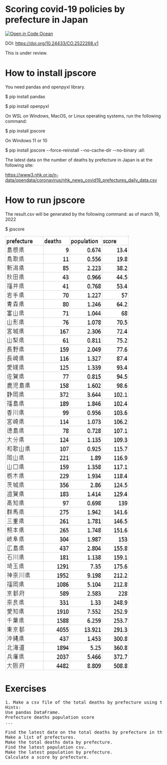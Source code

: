 # Scoring covid-19 policies by prefecture in Japan
[![Open in Code Ocean](https://codeocean.com/codeocean-assets/badge/open-in-code-ocean.svg)](https://codeocean.com/capsule/2570c898-d60b-41ec-bd42-25d0a0629ba9/tree)

DOI: https://doi.org/10.24433/CO.2522268.v1

This is under review.


# How to install jpscore
You need pandas and openpyxl library.

$ pip install pandas

$ pip install openpyxl

On WSL on Windows, MacOS, or Linux operating systems, run the following command:

$ pip install jpscore

On Windows 11 or 10

$ pip install jpscore --force-reinstall --no-cache-dir --no-binary :all:

The latest data on the number of deaths by prefecture in Japan is at the following site:

https://www3.nhk.or.jp/n-data/opendata/coronavirus/nhk_news_covid19_prefectures_daily_data.csv

# How to run jpscore
The result.csv will be generated by the following command:
as of march 19, 2022

$ jpscore

<img src='https://github.com/ytakefuji/covid_score_japan/raw/main/result.png' width=397 height=1393>

# Exercises
<pre>
1. Make a csv file of the total deaths by prefecture using the latest data.
Hints:
Use pandas DataFrame.
Prefecture deaths population score
...

Find the latest date on the total deaths by prefecture in the csv file.
Make a list of prefectures.
Make the total deaths data by prefecture.
Find the latest population csv.
Make the latest population by prefecture.
Calculate a score by prefecture.

